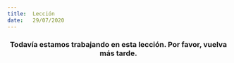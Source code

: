 ```yaml
---
title:  Lección
date:   29/07/2020
---
```


### <center>Todavía estamos trabajando en esta lección. Por favor, vuelva más tarde.</center>